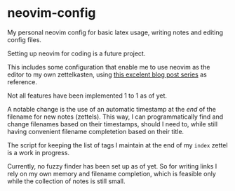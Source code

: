 # neovim-config
My personal neovim config for basic latex usage, writing notes and editing config files. 

Setting up neovim for coding is a future project.

This includes some configuration that enable me to use neovim as the editor to my own zettelkasten, 
using [this excelent blog post series][1] as reference. 

Not all features have been implemented 1 to 1 as of yet. 

A notable change is the use of an automatic timestamp at the _end_ of the filename for new notes (zettels).
This way, I can programmatically find and change filenames based on their timestamps, should I need to, 
while still having convenient filename completetion based on their title.

The script for keeping the list of tags I maintain at the end of my `index` zettel is a work in progress.

Currently, no fuzzy finder has been set up as of yet. So for writing links I rely on my own memory and 
filename completion, which is feasible only while the collection of notes is still small. 

[1]: https://www.edwinwenink.xyz/posts/42-vim_notetaking/ "vanilla vim zettelkasten"
